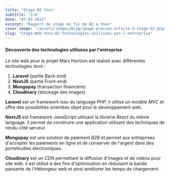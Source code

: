 ```yaml
---
title: "Stage B2 Ynov"
subtitle: "2/4"
date: "07-03-2022"
excerpt: "Rapport de stage de fin de B2 a Ynov"
cover_image: "/assets/images/Blog/image-preview-article-2-stage-b2.png"
slug: "Stage-Web-Ynov-B2-technologies-utilisees-par-l-entreprise"
---
```


#### Découverte des technologies utilisées par l'entreprise

Le site web pour le projet Mars Horizon est réalisé avec différentes technologies dont :

1. **Laravel** (partie Back-end)
2. **NextJS** (partie Front-end)
3. **Mongopay** (transaction financière)
4. **Cloudinary** (stockage des images)

**Laravel** est un framework issu du language _PHP_, il utilise un modèle _MVC_ et offre des possibilités orientées objet pour le développement web.

**NextJS** est framework _JavaScript_ utilisant la librairie _React_ du même language. il permet de construire une application utilisant des techniques de rendu côté serveur.

**Mongopay** est une solution de paiement _B2B_ et permet aux entreprises d'accepter les paiements en ligne et de conserver de l'argent dans des portefeuilles électroniques.

**Cloudinary** est un _CDN_ permettant la diffusion d'images et de vidéos pour site web. il est utilisé à des fins d'optimisation en réduisant la bande passante de l'Hébergeur web et ainsi améliorer les temps de chargement.
